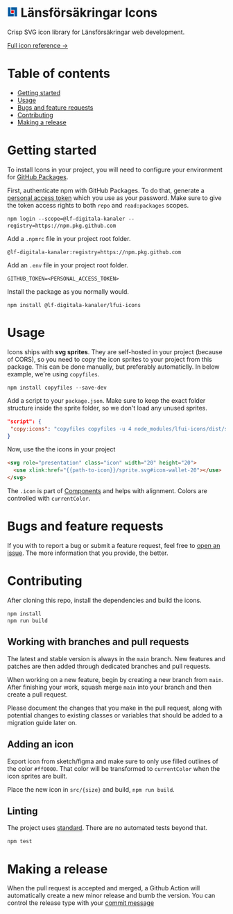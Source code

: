 # <img src="https://github.com/LF-digitala-kanaler/favicon/blob/master/icon.svg" width="24"> Länsförsäkringar Icons

Crisp SVG icon library for Länsförsäkringar web development.

[Full icon reference →](https://lf-digitala-kanaler.github.io/visual-identity/graphics/icons/)

# Table of contents

- [Getting started](#getting-started)
- [Usage](#usage)
- [Bugs and feature requests](#bugs-and-feature-requests)
- [Contributing](#contributing)
- [Making a release](#making-a-release)

# Getting started

To install Icons in your project, you will need to configure your environment for [GitHub Packages][github-packages].

First, authenticate npm with GitHub Packages. To do that, generate a [personal access token][personal-access-token] which you use as your password. Make sure to give the token access rights to both `repo` and `read:packages` scopes.

```
npm login --scope=@lf-digitala-kanaler --registry=https://npm.pkg.github.com
```

Add a `.npmrc` file in your project root folder.

```
@lf-digitala-kanaler:registry=https://npm.pkg.github.com
```

Add an `.env` file in your project root folder.

```
GITHUB_TOKEN=<PERSONAL_ACCESS_TOKEN>
```

Install the package as you normally would.

```
npm install @lf-digitala-kanaler/lfui-icons
```

# Usage

Icons ships with **svg sprites**. They are self-hosted in your project (because of CORS), so you need to copy the icon sprites to your project from this package. This can be done manually, but preferably automaticlly. In below example, we're using `copyfiles`.

```
npm install copyfiles --save-dev
```

Add a script to your `package.json`. Make sure to keep the exact folder structure inside the sprite folder, so we don't load any unused sprites.

```json
"script": {
 "copy:icons": "copyfiles copyfiles -u 4 node_modules/lfui-icons/dist/sprite/**/* src/icons"
}
```

Now, use the the icons in your project

```html
<svg role="presentation" class="icon" width="20" height="20">
  <use xlink:href="{{path-to-icon}}/sprite.svg#icon-wallet-20"></use>
</svg>
```

The `.icon` is part of [Components][components] and helps with alignment. Colors are controlled with `currentColor`.

# Bugs and feature requests

If you with to report a bug or submit a feature request, feel free to [open an issue](https://github.com/LF-digitala-kanaler/LFUI-icons/issues/). The more information that you provide, the better.

# Contributing

After cloning this repo, install the dependencies and build the icons.

```
npm install
npm run build
```

## Working with branches and pull requests

The latest and stable version is always in the `main` branch. New features and patches are then added through dedicated branches and pull requests.

When working on a new feature, begin by creating a new branch from `main`. After finishing your work, squash merge `main` into your branch and then create a pull request.

Please document the changes that you make in the pull request, along with potential changes to existing classes or variables that should be added to a migration guide later on.

## Adding an icon

Export icon from sketch/figma and make sure to only use filled outlines of the color `#ff0000`. That color will be transformed to `currentColor` when the icon sprites are built.

Place the new icon in `src/{size}` and build, `npm run build`.

## Linting

The project uses [standard][standard]. There are no automated tests beyond that.

```
npm test
```

# Making a release

When the pull request is accepted and merged, a Github Action will automatically create a new minor release and bumb the version. You can control the release type with your [commit message](https://github.com/mathieudutour/github-tag-action#bumping)

[components]: https://github.com/LF-digitala-kanaler/LFUI-components
[standard]: https://standardjs.com
[github-packages]: https://docs.github.com/en/packages/working-with-a-github-packages-registry/working-with-the-npm-registry#authenticating-to-github-packages
[personal-access-token]: https://docs.github.com/en/authentication/keeping-your-account-and-data-secure/creating-a-personal-access-token
